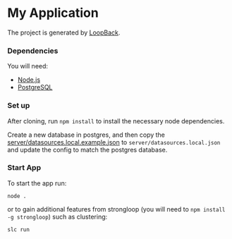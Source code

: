 # My Application

The project is generated by [LoopBack](http://loopback.io).


### Dependencies
You will need:
- [Node.js](https://nodejs.org/)
- [PostgreSQL](http://www.postgresql.org/)

### Set up
After cloning, run `npm install` to install the necessary node dependencies.

Create a new database in postgres, and then copy the [server/datasources.local.example.json](server/datasources.local.example.json) to `server/datasources.local.json` and update the config to match the postgres database.

### Start App
To start the app run:
```
node .
```
or to gain additional features from strongloop (you will need to `npm install -g strongloop`) such as clustering:
```
slc run
```
